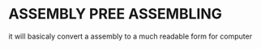 # ASSEMBLY PREE ASSEMBLING

it will basicaly convert a assembly to a much readable form for computer
